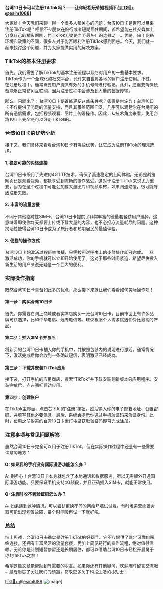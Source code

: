 **台湾10日卡可以注册TikTok吗？——让你轻松玩转短视频平台[[TG💪+ @esim1088](https://t.me/s/esim1088)]**

大家好！今天我们来聊一聊一个很多人都关心的问题：台湾10日卡是否可以用来注册TikTok呢？相信不少朋友在旅行或者短期居住期间，都希望能在社交媒体上分享自己的精彩瞬间，而TikTok无疑是当下最热门的选择之一。但是，由于网络环境和政策的不同，很多人对于能否顺利注册TikTok感到困惑。今天，我们就一起来探讨这个问题，并为大家提供实用的解决方案。

### TikTok的基本注册要求

首先，我们需要了解TikTok的基本注册流程以及它对用户的一些基本要求。TikTok作为一个全球化的社交平台，允许来自世界各地的用户注册使用。不过，在注册过程中，通常需要用户提供有效的手机号码进行验证。此外，还需要确保设备能够正常访问互联网，因为注册过程中会涉及到大量的数据传输。

那么，问题来了：台湾10日卡是否能满足这些条件呢？答案是肯定的！台湾10日卡不仅提供了充足的流量支持，而且其覆盖范围广泛，几乎可以满足你在台期间的所有通信需求，包括视频观看、图片上传等操作。因此，从技术角度来看，使用台湾10日卡完全是可以注册TikTok的。

### 台湾10日卡的优势分析

接下来，我们具体来看看台湾10日卡有哪些优势，让它成为注册TikTok的理想选择。

#### 1. **稳定可靠的网络连接**
   台湾10日卡采用了先进的4G LTE技术，确保了高速稳定的上网体验。无论是浏览网页还是观看视频，都能享受到流畅的操作感受。这对于注册TikTok来说尤为重要，因为在这个过程中可能会加载大量图片和视频素材，如果网速过慢，很可能导致注册失败。

#### 2. **丰富的流量套餐**
   不同于其他临时性SIM卡，台湾10日卡提供了非常丰富的流量套餐供用户选择。这意味着即使你每天都要上传或下载大量的内容，也不必担心流量耗尽的问题。这种灵活性使得台湾10日卡成为了旅行者和短期居民的最佳伴侣。

#### 3. **便捷的操作方式**
   台湾10日卡的激活过程简单快捷，只需按照说明书上的步骤操作即可完成。一旦激活成功，你的手机就可以立即开始使用了。这对于那些时间紧迫、希望尽快投入新生活的用户来说无疑是一个巨大的便利。

### 实际操作指南

既然台湾10日卡具备如此多的优点，那么接下来就让我们看看如何实际操作吧！

#### 第一步：购买台湾10日卡
   首先，你需要在网上商城或者实体店购买一张台湾10日卡。目前市面上有许多品牌可供选择，比如中华电信、远传电信等。建议根据个人需求挑选性价比最高的产品。

#### 第二步：插入SIM卡并激活
   将新买的台湾10日卡插入你的手机中，并按照包装内的说明进行激活。通常情况下，激活完成后你会收到一条确认短信，表明激活已经成功。

#### 第三步：下载并安装TikTok应用
   接下来，打开手机的应用商店，搜索“TikTok”并下载安装最新版本的应用程序。安装完成后，点击图标启动应用。

#### 第四步：创建账户
   在TikTok主界面，点击右下角的“注册”按钮，然后输入你的电子邮箱地址、设置密码，并填写其他必要信息。最后，系统会提示你通过手机验证码来验证身份。此时，使用之前购买的台湾10日卡拨打电话获取验证码即可完成注册。

### 注意事项与常见问题解答

虽然台湾10日卡完全可以用于注册TikTok，但在实际操作过程中还是有一些需要注意的地方：

#### Q: 如果我的手机没有国际漫游功能怎么办？
A: 别担心！台湾10日卡本身就包含了本地通话和数据服务，所以无需额外开通国际漫游功能。只要保证手机支持4G频段，并且正确插入SIM卡，就能正常使用。

#### Q: 注册时收不到验证码怎么办？
A: 如果遇到这种情况，可以尝试更换不同的网络环境试试看。有时候运营商服务器可能出现短暂故障，换个时间段再试一下就好啦。

### 总结

综上所述，台湾10日卡确实是注册TikTok的好帮手。它不仅提供了稳定可靠的网络连接，还拥有丰富灵活的流量套餐，再加上简便易行的操作流程，绝对值得信赖。无论你是计划短暂停留还是长期居住，都可以借助台湾10日卡轻松开启属于你的TikTok之旅！

希望这篇文章能帮助到有需要的朋友。如果你还有其他疑问，欢迎随时留言交流哦~ 最后别忘了关注我们的频道，获取更多关于科技生活的小贴士！

[[TG💪+ @esim1088](https://t.me/s/esim1088) ![Image](https://i.postimg.cc/4NQfJmqS/Snipaste-2025-05-13-00-14-12.png)]